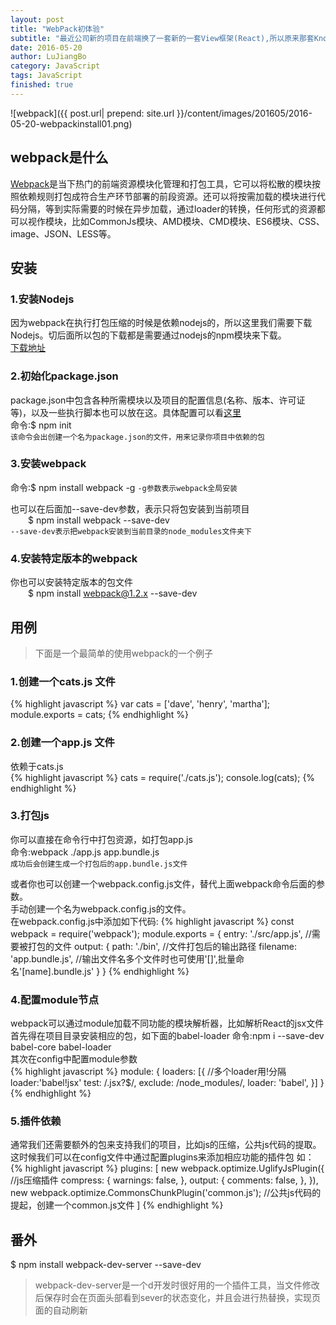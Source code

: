 ```yaml
---
layout: post
title: "WebPack初体验"
subtitle: "最近公司新的项目在前端换了一套新的一套View框架(React),所以原来那套Knockout＋requiseJS技术组合有点不适合用在这里，Google了一下发现一个用于React开发和模块管理的最佳工具是一个叫Webpack的货。所以下面就是对它的一个最基本了解。"
date: 2016-05-20
author: LuJiangBo
category: JavaScript
tags: JavaScript
finished: true
---
```


![webpack]({{ post.url| prepend: site.url  }}/content/images/201605/2016-05-20-webpackinstall01.png) 

## webpack是什么  
[Webpack](http://webpack.github.io)是当下热门的前端资源模块化管理和打包工具，它可以将松散的模块按照依赖规则打包成符合生产环节部署的前段资源。还可以将按需加载的模块进行代码分隔，等到实际需要的时候在异步加载，通过loader的转换，任何形式的资源都可以视作模块，比如CommonJs模块、AMD模块、CMD模块、ES6模块、CSS、image、JSON、LESS等。

## 安装   

### 1.安装Nodejs  
因为webpack在执行打包压缩的时候是依赖nodejs的，所以这里我们需要下载Nodejs。切后面所以包的下载都是需要通过nodejs的npm模块来下载。  
[下载地址](https://nodejs.org/en/)

### 2.初始化package.json
package.json中包含各种所需模块以及项目的配置信息(名称、版本、许可证等)，以及一些执行脚本也可以放在这。具体配置可以看[这里](https://docs.npmjs.com/files/package.json)  
命令:$ npm init   
`该命令会出创建一个名为package.json的文件，用来记录你项目中依赖的包`

### 3.安装webpack  
命令:$ npm install webpack -g  `-g参数表示webpack全局安装`

也可以在后面加--save-dev参数，表示只将包安装到当前项目  
&emsp;&emsp;$ npm install webpack --save-dev  
`--save-dev表示把webpack安装到当前目录的node_modules文件夹下`        

### 4.安装特定版本的webpack
你也可以安装特定版本的包文件  
&emsp;&emsp;$ npm install webpack@1.2.x --save-dev



## 用例
>下面是一个最简单的使用webpack的一个例子

### 1.创建一个cats.js 文件

{% highlight javascript %}
    var cats = ['dave', 'henry', 'martha'];
    module.exports = cats;
{% endhighlight %}

### 2.创建一个app.js 文件 
依赖于cats.js  
{% highlight javascript %}
    cats = require('./cats.js');
    console.log(cats);
{% endhighlight %}

### 3.打包js
你可以直接在命令行中打包资源，如打包app.js  
命令:webpack ./app.js app.bundle.js      
`成功后会创建生成一个打包后的app.bundle.js文件`

或者你也可以创建一个webpack.config.js文件，替代上面webpack命令后面的参数。  
手动创建一个名为webpack.config.js的文件。  
在webpack.config.js中添加如下代码:
{% highlight javascript %}
    const webpack = require('webpack');
    module.exports = {
        entry: './src/app.js',              //需要被打包的文件
        output: {
            path: './bin',                  //文件打包后的输出路径
            filename: 'app.bundle.js',      //输出文件名多个文件时也可使用'[]',批量命名'[name].bundle.js'
        }
    }
{% endhighlight %}  

### 4.配置module节点  
webpack可以通过module加载不同功能的模块解析器，比如解析React的jsx文件  
首先得在项目目录安装相应的包，如下面的babel-loader
命令:npm i --save-dev babel-core babel-loader  
其次在config中配置module参数  
{% highlight javascript %}
        module: {
            loaders: [{                     //多个loader用!分隔 loader:'babel!jsx'
                test: /\.jsx?$/,
                exclude: /node_modules/,
                loader: 'babel',
            }]
        }
{% endhighlight %}  

### 5.插件依赖  
通常我们还需要额外的包来支持我们的项目，比如js的压缩，公共js代码的提取。
这时候我们可以在config文件中通过配置plugins来添加相应功能的插件包
如：
{% highlight javascript %}
 plugins: [
        new webpack.optimize.UglifyJsPlugin({                   //js压缩插件
            compress: {
                warnings: false,
            },
            output: {
                comments: false,
            },
        }),
        new webpack.optimize.CommonsChunkPlugin('common.js');   //公共js代码的提起，创建一个common.js文件
    ]
{% endhighlight %} 

## 番外  
$ npm install webpack-dev-server --save-dev  

>webpack-dev-server是一个d开发时很好用的一个插件工具，当文件修改后保存时会在页面头部看到sever的状态变化，并且会进行热替换，实现页面的自动刷新


